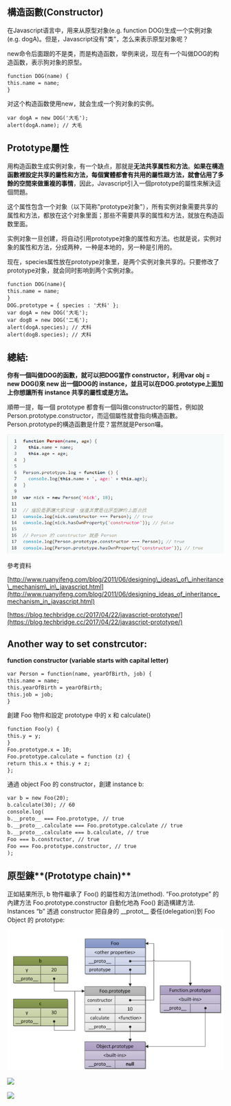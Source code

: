 ## 構造函數\(Constructor\)

在Javascript语言中，用来从原型对象\(e.g. function DOG\)生成一个实例对象\(e.g. dogA\)。但是，Javascript没有"类"，怎么来表示原型对象呢？

new命令后面跟的不是类，而是构造函数，举例来说，现在有一个叫做DOG的构造函数，表示狗对象的原型。

```
function DOG(name) {
this.name = name;
}
```

对这个构造函数使用new，就会生成一个狗对象的实例。

```
var dogA = new DOG('大毛');
alert(dogA.name); // 大毛
```

## Prototype屬性

用构造函数生成实例对象，有一个缺点，那就是**无法共享属性和方法**。**如果在構造函數裡設定共享的屬性和方法，每個實體都會有共用的屬性跟方法，就會佔用了多餘的空間來做重複的事情**，因此，Javascript引入一個prototype的屬性來解決這個問題。

这个属性包含一个对象（以下简称"prototype对象"），所有实例对象需要共享的属性和方法，都放在这个对象里面；那些不需要共享的属性和方法，就放在构造函数里面。

实例对象一旦创建，将自动引用prototype对象的属性和方法。也就是说，实例对象的属性和方法，分成两种，一种是本地的，另一种是引用的。

现在，species属性放在prototype对象里，是两个实例对象共享的。只要修改了prototype对象，就会同时影响到两个实例对象。

```
function DOG(name){
this.name = name;
}
DOG.prototype = { species : '犬科' };
var dogA = new DOG('大毛');
var dogB = new DOG('二毛');
alert(dogA.species); // 犬科
alert(dogB.species); // 犬科
```



## 總結:

**你有一個叫做DOG的函數，就可以把DOG當作 constructor，利用var obj = new DOG\(\)來 new 出一個DOG的 instance，並且可以在DOG.prototype上面加上你想讓所有 instance 共享的屬性或是方法。**

順帶一提，每一個 prototype 都會有一個叫做constructor的屬性，例如說Person.prototype.constructor，而這個屬性就會指向構造函數。Person.prototype的構造函數是什麼？當然就是Person囉。

![](/assets/js-14)

參考資料

[http://www.ruanyifeng.com/blog/2011/06/designing\_ideas\_of\_inheritance\_mechanism\_in\_javascript.html](http://www.ruanyifeng.com/blog/2011/06/designing_ideas_of_inheritance_mechanism_in_javascript.html)

[https://blog.techbridge.cc/2017/04/22/javascript-prototype/](https://blog.techbridge.cc/2017/04/22/javascript-prototype/)

## Another way to set constrcutor:

**function constructor \(variable starts with capital letter\)**

```
var Person = function(name, yearOfBirth, job) {
this.name = name;
this.yearOfBirth = yearOfBirth;
this.job = job;
}
```



創建 Foo 物件和設定 prototype 中的 x 和 calculate\(\)

```
function Foo(y) {
this.y = y;
}
Foo.prototype.x = 10;
Foo.prototype.calculate = function (z) {
return this.x + this.y + z;
};
```



通過 object Foo 的 constructor，創建 instance b:

```
var b = new Foo(20);
b.calculate(30); // 60
console.log(
b.__proto__ === Foo.prototype, // true
b.__proto__.calculate === Foo.prototype.calculate // true
b.__proto__.calculate === b.calculate, // true
Foo === b.constructor, // true
Foo === Foo.prototype.constructor, // true
);
```

## 原型鍊**\(Prototype chain\)**

正如結果所示, b 物件繼承了 Foo\(\) 的屬性和方法\(method\). “Foo.prototype” 的內建方法 Foo.prototype.constructor 自動化地為 Foo\(\) 創造構建方法.  
Instances “b” 透過 constructor 把自身的 \_\_protot\_\_ 委任\(delegation\)到 Foo Object 的 prototype:

![](/assets/js-13)

![](blob:file:///bccb5ad5-7f7d-4558-a7a2-75904196481f)

![](blob:file:///1077cbd0-a5c1-4208-afa4-7021297e4c93)


